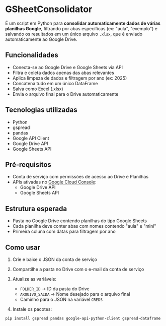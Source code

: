 # GSheetConsolidator

É um script em Python para **consolidar automaticamente dados de várias planilhas Google**, filtrando por abas específicas (ex: "aula", "exemplo") e salvando os resultados em um único arquivo `.xlsx`, que é enviado automaticamente ao Google Drive.

## Funcionalidades
- Conecta-se ao Google Drive e Google Sheets via API
- Filtra e coleta dados apenas das abas relevantes
- Aplica limpeza de dados e filtragem por ano (ex: 2025)
- Concatena tudo em um único DataFrame
- Salva como Excel (.xlsx)
- Envia o arquivo final para o Drive automaticamente

## Tecnologias utilizadas
- Python
- gspread
- pandas
- Google API Client
- Google Drive API
- Google Sheets API

## Pré-requisitos
- Conta de serviço com permissões de acesso ao Drive e Planilhas
- APIs ativadas no [Google Cloud Console](https://console.cloud.google.com/):
  - Google Drive API
  - Google Sheets API

## Estrutura esperada
- Pasta no Google Drive contendo planilhas do tipo Google Sheets
- Cada planilha deve conter abas com nomes contendo "aula" e "mini"
- Primeira coluna com datas para filtragem por ano

## Como usar

1. Crie e baixe o JSON da conta de serviço
2. Compartilhe a pasta no Drive com o e-mail da conta de serviço
3. Atualize as variáveis:
   - `FOLDER_ID` → ID da pasta do Drive
   - `ARQUIVO_SAIDA` → Nome desejado para o arquivo final
   - Caminho para o JSON na variável `CREDS`

4. Instale os pacotes:
```bash
pip install gspread pandas google-api-python-client gspread-dataframe
